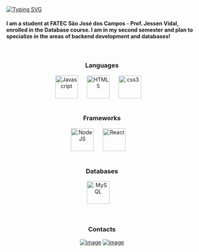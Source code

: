 [![Typing SVG](https://readme-typing-svg.demolab.com?font=Fira+Code&pause=1000&color=7E07F7&width=435&lines=Hello%2C+my+name+is+Jo%C3%A3o+Vitor+)](https://git.io/typing-svg)

#### I am a student at FATEC São José dos Campos - Prof. Jessen Vidal, enrolled in the Database course. I am in my second semester and plan to specialize in the areas of backend development and databases!

<div align="center" width="100">
  <!-- Languages -->
  </br>
  <h3>Languages</h3>
  <img
    src="https://cdn.jsdelivr.net/gh/devicons/devicon@latest/icons/javascript/javascript-original.svg"
    width="60px"
    alt="Javascript">
    &nbsp;&nbsp;&nbsp;&nbsp;
  <img
    src="https://cdn.jsdelivr.net/gh/devicons/devicon@latest/icons/html5/html5-original-wordmark.svg"
    width="60px"
    alt="HTML5">
    &nbsp;&nbsp;&nbsp;&nbsp;
  <img
    src="https://cdn.jsdelivr.net/gh/devicons/devicon@latest/icons/css3/css3-original-wordmark.svg"
    width="60px"
    alt="css3">
    &nbsp;&nbsp;&nbsp;&nbsp;
  
  <!-- Frameworks -->
  </br>
  </br>
  <h3>Frameworks</h3>
  <img
    src="https://cdn.jsdelivr.net/gh/devicons/devicon@latest/icons/nodejs/nodejs-original-wordmark.svg"
    width="60px"
    alt="NodeJS">
    &nbsp;&nbsp;&nbsp;&nbsp;
  <img
    src="https://cdn.jsdelivr.net/gh/devicons/devicon@latest/icons/react/react-original-wordmark.svg"
    width="60px"
    alt="React">
    &nbsp;&nbsp;&nbsp;&nbsp;
  
  <!-- Storages -->
  </br>
  </br>
  <h3>Databases</h3>

  <img src="https://cdn.jsdelivr.net/gh/devicons/devicon@latest/icons/mysql/mysql-original.svg" 
    width="60px"
    alt="MySQL">
    &nbsp;&nbsp;&nbsp;&nbsp;

  <!-- Contacts -->
  </br>
  <h3>Contacts</h3>

  [![image](https://img.shields.io/badge/LinkedIn-0077B5?style=for-the-badge&logo=linkedin&logoColor=white)](https://www.linkedin.com/in/haoyunvj/)
  [![image](https://img.shields.io/badge/Gmail-D14836?style=for-the-badge&logo=gmail&logoColor=white)](mailto:joaovitortechti@gmail.com)
</br>
</br>

